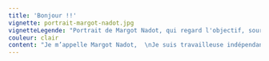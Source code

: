 ```yaml
---
title: 'Bonjour !!'
vignette: portrait-margot-nadot.jpg
vignetteLegende: "Portrait de Margot Nadot, qui regard l'objectif, souriante, avec son appareil photo"
couleur: clair
content: "Je m’appelle Margot Nadot,  \nJe suis travailleuse indépendante en coopérative  \ndans la **communication**, le **graphisme** et l’**UX/UI** design."
---
```


